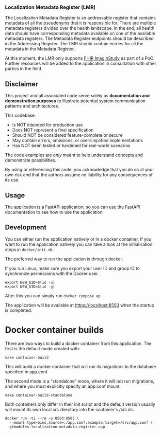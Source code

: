 ### Localization Metadata Register (LMR)

The Localization Metadata Register is an addressable register that contains metadata of
all the pseudonyms that it is responsible for. There are multiple metadata registers divided over
the health landscape. In the end, all health data should have corresponding metadata available on one of the available
metadata registers. The Metadata Register endpoints should be described in the Addressing Register.
The LMR should contain entries for all the metadata in the Metadata Register.

At this moment, the LMR only supports [FHIR ImaginStudy](https://hl7.org/fhir/R4/imagingstudy.html)
as part of a PoC. Further resources will be added to the application in consultation
with other parties in the field

## Disclaimer

This project and all associated code serve solely as **documentation and demonstration
purposes** to illustrate potential system communication patterns and architectures.

This codebase:

- Is NOT intended for production use
- Does NOT represent a final specification
- Should NOT be considered feature-complete or secure
- May contain errors, omissions, or oversimplified implementations
- Has NOT been tested or hardened for real-world scenarios

The code examples are *only* meant to help understand concepts and demonstrate possibilities.

By using or referencing this code, you acknowledge that you do so at your own risk
and that the authors assume no liability for any consequences of its use.

## Usage

The application is a FastAPI application, so you can use the FastAPI documentation to see how to use the application.

## Development

You can either run the application natively or in a docker container. If you want to run the application natively you
can take a look at the initialisation steps in `docker/init.sh`.

The preferred way to run the application is through docker.

If you run Linux, make sure you export your user ID and group ID to synchronize permissions with the Docker user.

```
export NEW_UID=$(id -u)
export NEW_GID=$(id -g)
```

After this you can simply run `docker compose up`.

The application will be available at <https://localhost:8503> when the startup is completed.


# Docker container builds

There are two ways to build a docker container from this application. The first is the default mode created with:

    make container-build

This will build a docker container that will run its migrations to the database specified in app.conf.

The second mode is a "standalone" mode, where it will not run migrations, and where you must explicitly specify
an app.conf mount.

    make container-build-standalone

Both containers only differ in their init script and the default version usually will mount its own local src directory
into the container's /src dir.

    docker run -ti --rm -p 8503:8503 \
      --mount type=bind,source=./app.conf.example,target=/src/app.conf \
      gfmodules-localization-metadata-register-app
